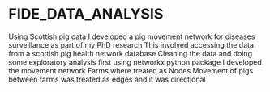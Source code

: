 # FIDE_DATA_ANALYSIS
Using Scottish pig data I developed a pig movement network for diseases surveillance as part of my PhD research
This involved accessing the data from a scottish pig health network database
Cleaning the data and doing some exploratory analysis first
using networkx python package I developed the movement network
Farms where treated as Nodes
Movement of pigs between farms was treated as edges and it was directional
